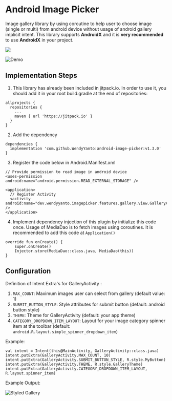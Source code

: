 # Android Image Picker

Image gallery library by using coroutine to help user to choose image (single or multi) from android device without usage of android gallery implicit intent. This library supports **AndroidX** and it is **very recommended** to use **AndroidX** in your project. 

[![](https://jitpack.io/v/WendyYanto/android-image-picker.svg)](https://jitpack.io/#WendyYanto/android-image-picker)

![Demo](https://github.com/WendyYanto/android-image-picker/blob/master/images/sample.png)

## Implementation Steps

1. This library has already been included in jitpack.io. In order to use it, you should add it in your root build.gradle at the end of repositories:
```
allprojects {
  repositories {
    ...
    maven { url 'https://jitpack.io' }
  }
}
```
2.  Add the dependency
```
dependencies {
  implementation 'com.github.WendyYanto:android-image-picker:v1.3.0'
}
```
3. Register the code below in Android.Manifest.xml
```
// Provide permission to read image in android device
<uses-permission android:name="android.permission.READ_EXTERNAL_STORAGE" />

<application>
  // Register Activity
  <activity android:name="dev.wendyyanto.imagepicker.features.gallery.view.GalleryActivity" />
</application>
```
4. Implement dependency injection of this plugin by initialize this code once. Usage of MediaDao is to fetch images using coroutines. It is recommended to add this code at `Application()`
```
override fun onCreate() {
    super.onCreate()
    Injector.store(MediaDao::class.java, MediaDao(this))
}
``` 

## Configuration
Definition of Intent Extra's for GalleryActivity :
1. `MAX_COUNT`: Maximum images user can select from gallery (default value: 1)
2. `SUBMIT_BUTTON_STYLE`: Style attributes for submit button (default: android button style)
3. `THEME`: Theme for GalleryActivity (default: your app theme)
4. `CATEGORY_DROPDOWN_ITEM_LAYOUT`: Layout for your image category spinner item at the toolbar (default: `android.R.layout.simple_spinner_dropdown_item`)

Example: 
```
val intent = Intent(this@MainActivity, GalleryActivity::class.java)
intent.putExtra(GalleryActivity.MAX_COUNT, 10)
intent.putExtra(GalleryActivity.SUBMIT_BUTTON_STYLE, R.style.MyButton)
intent.putExtra(GalleryActivity.THEME, R.style.GalleryTheme)
intent.putExtra(GalleryActivity.CATEGORY_DROPDOWN_ITEM_LAYOUT, R.layout.spinner_item)
```
Example Output: 

![Styled Gallery](https://github.com/WendyYanto/android-image-picker/blob/master/images/custom_sample.png)
